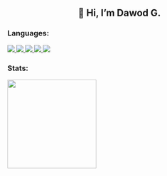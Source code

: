<h2 align="center">👋 Hi, I’m Dawod G.</h2>

<h3>Languages:</h3>
<p>
  <a href="https://github.com/DawodGAMIETTE">
    <img src="https://img.shields.io/badge/C-00599C?style=for-the-badge&logo=c&logoColor=white">
  </a>
  <a href="https://github.com/DawodGAMIETTE">
    <img src="https://img.shields.io/badge/C++-00599C?style=for-the-badge&logo=c%2B%2B&logoColor=white">
  </a>
  <a href="https://github.com/DawodGAMIETTE">
    <img src="https://img.shields.io/badge/Python-3776AB?style=for-the-badge&logo=python&logoColor=white">
  </a>
  <a href="https://github.com/DawodGAMIETTE">
    <img src="https://img.shields.io/badge/Java-ED8B00?style=for-the-badge&logo=openjdk&logoColor=white">
  </a>
  <a href="https://github.com/DawodGAMIETTE">
    <img src="https://img.shields.io/badge/JavaScript-F7DF1E?style=for-the-badge&logo=javascript&logoColor=black">
  </a>
</p>

<h3>Stats:</h3>
<p align="left">
  <a href="https://github.com/DawodGAMIETTE">
    <img height=200 align="center" src="https://github-readme-stats.vercel.app/api/top-langs/?username=DawodGAMIETTE&hide_border=true&theme=transparent&size_weight=0.5&count_weight=0.5&layout=donut" />
  </a>
</p>
